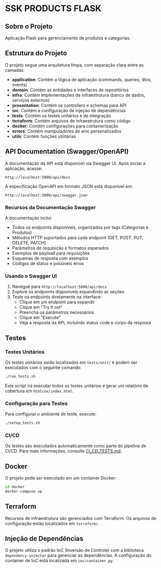 # SSK PRODUCTS FLASK

## Sobre o Projeto

Aplicação Flask para gerenciamento de produtos e categorias.

## Estrutura do Projeto

O projeto segue uma arquitetura limpa, com separação clara entre as camadas:

- **application**: Contém a lógica de aplicação (commands, queries, dtos, events)
- **domain**: Contém as entidades e interfaces de repositórios
- **infra**: Contém implementações de infraestrutura (banco de dados, serviços externos)
- **presentation**: Contém os controllers e schemas para API
- **ioc**: Contém a configuração de injeção de dependências
- **tests**: Contém os testes unitários e de integração
- **terraform**: Contém arquivos de infraestrutura como código
- **docker**: Contém configurações para containerização
- **errors**: Contém manipuladores de erro personalizados
- **utils**: Contém funções utilitárias

## API Documentation (Swagger/OpenAPI)

A documentação da API está disponível via Swagger UI. Após iniciar a aplicação, acesse:

```
http://localhost:5000/api/docs
```

A especificação OpenAPI em formato JSON está disponível em:

```
http://localhost:5000/api/swagger.json
```

### Recursos da Documentação Swagger

A documentação inclui:
- Todos os endpoints disponíveis, organizados por tags (Categorias e Produtos)
- Métodos HTTP suportados para cada endpoint (GET, POST, PUT, DELETE, PATCH)
- Parâmetros de requisição e formatos esperados
- Exemplos de payload para requisições
- Esquemas de resposta com exemplos
- Códigos de status e possíveis erros

### Usando o Swagger UI

1. Navegue para `http://localhost:5000/api/docs`
2. Explore os endpoints disponíveis expandindo as seções
3. Teste os endpoints diretamente na interface:
   - Clique em um endpoint para expandir
   - Clique em "Try it out"
   - Preencha os parâmetros necessários
   - Clique em "Execute"
   - Veja a resposta da API, incluindo status code e corpo da resposta

## Testes

### Testes Unitários

Os testes unitários estão localizados em `tests/unit/` e podem ser executados com o seguinte comando:

```bash
./run_tests.sh
```

Este script irá executar todos os testes unitários e gerar um relatório de cobertura em `htmlcov/index.html`.

### Configuração para Testes

Para configurar o ambiente de teste, execute:

```bash
./setup_tests.sh
```

### CI/CD

Os testes são executados automaticamente como parte do pipeline de CI/CD. Para mais informações, consulte [CI_CD_TESTS.md](.github/CI_CD_TESTS.md).

## Docker

O projeto pode ser executado em um container Docker:

```bash
cd docker
docker-compose up
```

## Terraform

Recursos de infraestrutura são gerenciados com Terraform. Os arquivos de configuração estão localizados em `terraform/`.

## Injeção de Dependências

O projeto utiliza o padrão IoC (Inversão de Controle) com a biblioteca `dependency-injector` para gerenciar as dependências. A configuração do container de IoC está localizada em `ioc/container.py`.